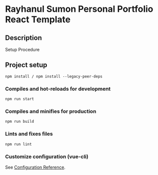 # Rayhanul Sumon Personal Portfolio React Template

## Description

Setup Procedure 
 
## Project setup

```
npm install / npm install --legacy-peer-deps 
``` 

### Compiles and hot-reloads for development

```
npm run start  
```

### Compiles and minifies for production

```
npm run build    
```    
 
### Lints and fixes files 

```
npm run lint
```

### Customize configuration (vue-cli)

See [Configuration Reference](https://cli.vuejs.org/config/).
